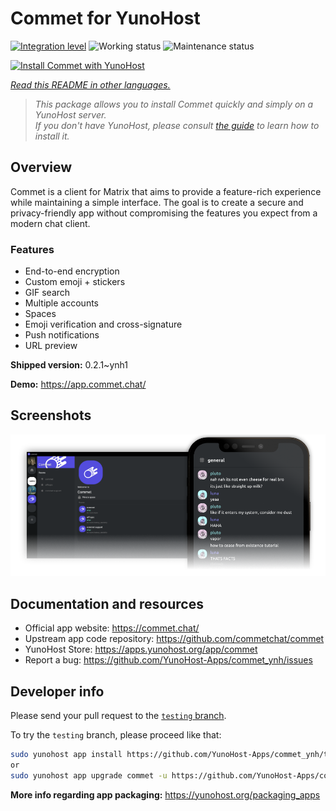 <!--
N.B.: This README was automatically generated by <https://github.com/YunoHost/apps/tree/master/tools/readme_generator>
It shall NOT be edited by hand.
-->

# Commet for YunoHost

[![Integration level](https://dash.yunohost.org/integration/commet.svg)](https://ci-apps.yunohost.org/ci/apps/commet/) ![Working status](https://ci-apps.yunohost.org/ci/badges/commet.status.svg) ![Maintenance status](https://ci-apps.yunohost.org/ci/badges/commet.maintain.svg)

[![Install Commet with YunoHost](https://install-app.yunohost.org/install-with-yunohost.svg)](https://install-app.yunohost.org/?app=commet)

*[Read this README in other languages.](./ALL_README.md)*

> *This package allows you to install Commet quickly and simply on a YunoHost server.*  
> *If you don't have YunoHost, please consult [the guide](https://yunohost.org/install) to learn how to install it.*

## Overview

Commet is a client for Matrix that aims to provide a feature-rich experience while maintaining a simple interface. The goal is to create a secure and privacy-friendly app without compromising the features you expect from a modern chat client.

### Features

- End-to-end encryption
- Custom emoji + stickers
- GIF search
- Multiple accounts
- Spaces
- Emoji verification and cross-signature
- Push notifications
- URL preview


**Shipped version:** 0.2.1~ynh1

**Demo:** <https://app.commet.chat/>

## Screenshots

![Screenshot of Commet](./doc/screenshots/screenshot.png)

## Documentation and resources

- Official app website: <https://commet.chat/>
- Upstream app code repository: <https://github.com/commetchat/commet>
- YunoHost Store: <https://apps.yunohost.org/app/commet>
- Report a bug: <https://github.com/YunoHost-Apps/commet_ynh/issues>

## Developer info

Please send your pull request to the [`testing` branch](https://github.com/YunoHost-Apps/commet_ynh/tree/testing).

To try the `testing` branch, please proceed like that:

```bash
sudo yunohost app install https://github.com/YunoHost-Apps/commet_ynh/tree/testing --debug
or
sudo yunohost app upgrade commet -u https://github.com/YunoHost-Apps/commet_ynh/tree/testing --debug
```

**More info regarding app packaging:** <https://yunohost.org/packaging_apps>
